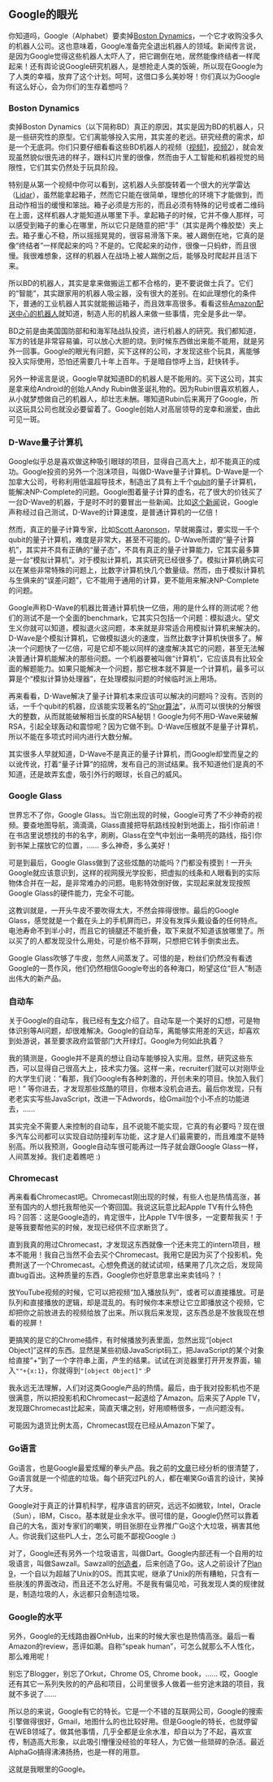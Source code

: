 ## Google的眼光

你知道吗，Google（Alphabet）要卖掉[Boston Dynamics](http://www.bloomberg.com/news/articles/2016-03-17/google-is-said-to-put-boston-dynamics-robotics-unit-up-for-sale)，一个它才收购没多久的机器人公司。这也意味着，Google准备完全退出机器人的领域。新闻传言说，是因为Google觉得这些机器人太吓人了，把它踢倒在地，居然能像终结者一样爬起来！还有舆论说Google研究机器人，是想抢走人类的饭碗，所以现在Google为了人类的幸福，放弃了这个计划。呵呵，这借口多么美妙呀！你们真以为Google有这么好心，会为你们的生存着想吗？

### Boston Dynamics

卖掉Boston Dynamics（以下简称BD）真正的原因，其实是因为BD的机器人，只是一些研究性的原型。它们离能够投入实用，其实差的老远。研究经费的需求，却是一个无底洞。你们只要仔细看看这些BD机器人的视频（[视频1](https://www.youtube.com/watch?v=rVlhMGQgDkY)，[视频2](https://www.youtube.com/watch?v=M8YjvHYbZ9w)），就会发现虽然貌似很先进的样子，跟科幻片里的很像，然而由于人工智能和机器视觉的局限性，它们其实仍然处于玩具阶段。

特别是从第一个视频中你可以看到，这机器人头部旋转着一个很大的光学雷达（[Lidar](https://en.wikipedia.org/wiki/Lidar)），虽然能拿起箱子，然而它只能在很简单，理想化的环境下才能做到，而且动作相当的缓慢和笨拙。箱子必须是方形的，而且必须有特殊的记号或者二维码在上面，这样机器人才能知道从哪里下手。拿起箱子的时候，它并不像人那样，可以感受到箱子的重心在哪里，所以它只是随意的把“手”（其实是两个橡胶垫）夹上去。箱子重心不稳，所以摇摇晃晃的，很容易滑落下来。被人踢倒在地，它真的是像“终结者”一样爬起来的吗？不是的。它爬起来的动作，很像一只蚂蚱，而且很慢。我很难想象，这样的机器人在战场上被人踹倒之后，能够及时爬起并且活下来。

所以BD的机器人，其实是拿来做搬运工都不合格的，更不要说做士兵了。它们的“智能”，其实跟家用的机器人吸尘器，没有很大的差别。在如此理想化的条件下，普通的工业机器人其实就能搬运箱子，而且效率高很多。看看这些[Amazon配送中心的机器人](https://www.youtube.com/watch?v=UtBa9yVZBJM)就知道，制造人形的机器人来做一些事情，完全是多此一举。

BD之前是由美国国防部和和海军陆战队投资，进行机器人的研究。我们都知道，军方的钱是非常容易骗，可以放心大胆的烧。到时候东西做出来能不能用，就是另外一回事。Google的眼光有问题，买下这样的公司，才发现这些个玩具，离能够投入实际使用，恐怕还需要几十年上百年。于是暗自惊呼上当，赶快转手。

另外一种谣言是说，Google早就知道BD的机器人是不能用的。买下这公司，其实是拿来给Android的创始人Andy Rubin做圣诞礼物的。因为Rubin很喜欢机器人，从小就梦想做自己的机器人，却壮志未酬。哪知道Rubin后来离开了Google，所以这玩具公司也就没必要留着了。Google创始人对高层领导的宠幸和溺爱，由此可见一斑。

### D-Wave量子计算机

Google似乎总是喜欢做这种吸引眼球的项目，显得自己高大上，却不能真正的成功。Google投资的另外一个泡沫项目，叫做D-Wave量子计算机。D-Wave是一个加拿大公司，号称利用低温超导技术，制造出了具有上千个[qubit](https://en.wikipedia.org/wiki/Qubit)的量子计算机，能解决NP-Complete的问题。Google图着量子计算的虚名，花了很大的价钱买了一台D-Wave的机器，于是时不时的要冒出一些新闻。比如[这个新闻](http://www.techtimes.com/articles/114614/20151209/googles-d-wave-2x-quantum-computer-100-million-times-faster-than-regular-computer-chip.htm)说，Google声称经过自己测试，D-Wave的计算速度，是普通计算机的一亿倍！

然而，真正的量子计算专家，比如[Scott Aaronson](http://scottaaronson.com/blog/?s=dwave)，早就揭露过，要实现一千个qubit的量子计算机，难度是非常大，甚至不可能的。D-Wave所谓的“量子计算机”，其实并不具有正确的“量子态”，不具有真正的量子计算能力，它其实最多算是一台“模拟计算机”。对于模拟计算机，其实研究已经很多了。模拟计算机确实可以在某些非常特殊的问题上，比数字计算机快几个数量级。然而，由于模拟计算机与生俱来的“误差问题”，它不能用于通用的计算，更不能用来解决NP-Complete的问题。

Google声称D-Wave的机器比普通计算机快一亿倍，用的是什么样的测试呢？他们的测试不是一个全面的benchmark，它其实只包括一个问题：模拟退火。望文生义你就可以知道，模拟退火这问题，本来就是非常适合用模拟计算机来解决的。D-Wave是个模拟计算机，它做模拟退火的速度，当然比数字计算机快很多了。解决一个问题快了一亿倍，可是它却不能以同样的速度解决其它的问题，甚至无法解决普通计算机能解决的那些问题。一个机器要被叫做“计算机”，它应该具有比较全面的解题能力。如果只能解决一个问题，那它根本就不算是一个计算机，最多可以算是个“模拟计算协处理器”，在处理模拟问题的时候临时派上用场。

再来看看，D-Wave解决了量子计算机本来应该可以解决的问题吗？没有。否则的话，一千个qubit的机器，应该能实现著名的“[Shor算法](https://en.wikipedia.org/wiki/Shor%27s_algorithm)”，从而可以很快的分解很大的整数，从而就能破解相当长度的RSA秘钥！Google为何不用D-Wave来破解RSA，引起全球轰动和震惊呢？因为它做不到。D-Wave压根就不是量子计算机，所以不能在多项式时间内进行大数分解。

其实很多人早就知道，D-Wave不是真正的量子计算机，而Google却堂而皇之的以讹传讹，打着“量子计算”的招牌，发布自己的测试结果。我不知道他们是真的不知道，还是故弄玄虚，吸引外行的眼球，长自己的威风。

### Google Glass

世界忘不了你，Google Glass。当它刚出现的时候，Google可秀了不少神奇的视频。要查地图导航，滴滴滴，Glass直接把导航路线投射到地面上，指引你前进！在书店里说想找的书的名字，刷刷，Glass在空气中划出一条明亮的路线，指引你到书架上摆放它的位置，…… 多么神奇，多么美好！

可是到最后，Google Glass做到了这些炫酷的功能吗？门都没有摸到！一开头Google就应该意识到，这样的视网膜光学投影，把虚拟的线条和人眼看到的实际物体合并在一起，是非常难办的问题。电影特效倒好做，实现起来就发现按照Google Glass的硬件能力，完全不可能。

这教训就是，一开头牛皮不要吹得太大，不然会摔得很惨。最后的Google Glass，感觉就是一个戴在头上的手机屏而已，并没有发挥头戴设备的任何特点。电池寿命不到半小时，而且它的镜腿还不能折叠，取下来就不知道该放哪里了。所以买了的人都发现没什么用处，可是价格不菲啊，只想把它转手倒卖出去。

Google Glass吹够了牛皮，忽然人间蒸发了。可惜的是，粉丝们仍然没有看透Google的一贯作风，他们仍然相信Google夸出的各种海口，盼望这位“巨人”制造出伟大的新产品。

### 自动车

关于Google的自动车，我已经有[专文](http://www.jianshu.com/p/01d1b2542036)介绍了。自动车是一个美好的幻想，可是物体识别等AI问题，却很难解决。Google的自动车，离能够实用差的天远，却喜欢到处游说，甚至要求政府监管部门大开绿灯。Google为何如此执着？

我的猜测是，Google并不是真的想让自动车能够投入实用。显然，研究这些东西，可以显得自己很高大上，技术实力强。这样一来，recruiter们就可以对刚毕业的大学生们说：“看那，我们Google有各种刺激的，开创未来的项目。快加入我们吧！” 等你进去，才发现那些炫酷的项目，你根本没机会进去。最后你发现，只有老老实实写些JavaScript，改进一下Adwords，给Gmail加个小不点的功能进去，……

其实完全不需要人来控制的自动车，且不说能不能实现，它真的有必要吗？现在很多汽车公司都可以实现自动防撞刹车功能，这才是人们最需要的，而且难度不是特别高。所以我预测，Google自动车很可能再过一阵子就会跟Google Glass一样，人间蒸发掉。我们走着瞧吧 :)

### Chromecast

再来看看Chromecast吧。Chromecast刚出现的时候，有些人也是热情高涨，甚至有国内的人想托我帮他买一个寄回国。我说这玩意比起Apple TV有什么特色吗？回答：这是Google造的，肯定很牛，比Apple TV牛很多，一定要帮我买！于是等我要帮他买的时候，发现已经供不应求断货了。

直到我真的用过Chromecast，才发现这东西就像一个还未完工的intern项目，根本不能用！我自己当然不会去买个Chromecast。我用它是因为买了个投影机，免费附送了一个Chromecast。心想免费送的就试试呗，结果用了几次之后，发现简直bug百出。这种质量的东西，Google你也好意思拿出来卖钱吗？！

放YouTube视频的时候，它可以把视频“加入播放队列”，或者可以直接播放。可是队列和直接播放的逻辑，却是混乱的。有时候你本来想让它立即播放这个视频，它却把你之前放进去的视频给放了出来。所以我后来发现，这东西总是不放我现在想看的视屏！

更搞笑的是它的Chrome插件，有时候播放列表里面，忽然出现“[object Object]”这样的东西。显然是某些初级JavaScript码工，把JavaScript的某个对象给直接“+”到了一个字符串上面，产生的结果。试试在浏览器里打开开发界面，输入`""+{x:1}`，你就得到`"[object Object]"` :P

我永远无法理解，人们对这类Google产品的热情。最后，由于我对投影机也不是很满意，所以把投影机和Chromecast一起退给了Amazon。后来买了Apple TV，发现跟Chromecast比起来，简直天壤之别，好用顺畅很多，一点问题没有。

可能因为退货比例太高，Chromecast现在已经从Amazon下架了。

### Go语言

Go语言，也是Google最爱炫耀的拳头产品。我之前的[文章](http://www.yinwang.org/blog-cn/2014/04/18/golang)已经分析的很清楚了，Go语言就是一个彻底的垃圾。每个研究过PL的人，都在嘲笑Go语言的设计，笑掉了大牙。

Google对于真正的计算机科学，程序语言的研究，远远不如微软，Intel，Oracle（Sun），IBM，Cisco。基本就是业余水平。很可惜的是，Google仍然可以靠着自己的大名，面对专家们的嘲笑，明目张胆在业界推广Go这个大垃圾，祸害其他人。你说我们这些PL人士，怎么可能不鄙视Google :)

对了，Google还有另外一个垃圾语言，叫做Dart。Google内部还有一个自用的垃圾语言，叫做Sawzall。Sawzall的[创造者](https://en.wikipedia.org/wiki/Rob_Pike)，后来创造了Go。这人之前设计了[Plan 9](https://en.wikipedia.org/wiki/Plan_9_from_Bell_Labs)，一个自以为超越了Unix的OS。而其实呢，继承了Unix的所有糟粕，只含有一些肤浅的界面改动，而且还不怎么好用。不是我有偏见哈，可我发现人类的规律就是，制造垃圾的人，永远都只会制造垃圾。

### Google的水平

另外，Google的无线路由器OnHub，出来的时候大家也是热情高涨。最后一看Amazon的review，恶评如潮。自称“speak human”，可怎么就那么不人性化，那么难用呢！

别忘了Blogger，别忘了Orkut，Chrome OS, Chrome book，…… 哎，Google还有其它一系列失败的的产品和项目，公司里很多人做着一些穷途末路的项目，我就不多说了……

所以总的来说，Google有它的特长。它是一个不错的互联网公司，Google的搜索引擎做得很好，Gmail，地图什么的也比较好用。但是Google的特长，也就停留在WEB领域了。做其他事情，几乎全都是业余水准，却自以为了不起，喜欢宣传，制造高大形象，以此吸引懵懂没经验的年轻人，为它做一些琐碎的杂活。最近AlphaGo搞得沸沸扬扬，也是一样的用意。

这就是我眼里的Google。
